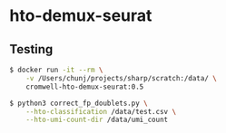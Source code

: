 # hto-demux-seurat

## Testing

```bash
$ docker run -it --rm \
    -v /Users/chunj/projects/sharp/scratch:/data/ \
    cromwell-hto-demux-seurat:0.5
```

```bash
$ python3 correct_fp_doublets.py \
    --hto-classification /data/test.csv \
    --hto-umi-count-dir /data/umi_count
```

